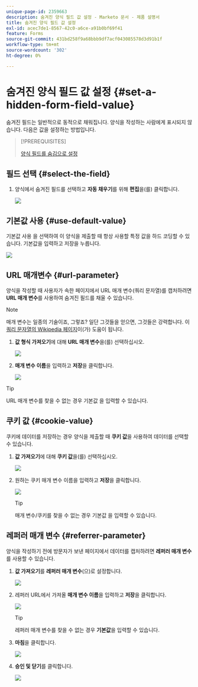 ```yaml
---
unique-page-id: 2359663
description: 숨겨진 양식 필드 값 설정 - Marketo 문서 - 제품 설명서
title: 숨겨진 양식 필드 값 설정
exl-id: acec7de1-8567-42c0-a6ce-a91b0bf69f41
feature: Forms
source-git-commit: 431bd258f9a68bbb9df7acf043085578d3d91b1f
workflow-type: tm+mt
source-wordcount: '302'
ht-degree: 0%

---
```


# 숨겨진 양식 필드 값 설정 {#set-a-hidden-form-field-value}

숨겨진 필드는 일반적으로 동적으로 채워집니다. 양식을 작성하는 사람에게 표시되지 않습니다. 다음은 값을 설정하는 방법입니다.

>[!PREREQUISITES]
>
>[양식 필드를 숨김으로 설정](/help/marketo/product-docs/demand-generation/forms/form-fields/set-a-form-field-as-hidden.md)

## 필드 선택 {#select-the-field}

1. 양식에서 숨겨진 필드를 선택하고 **자동 채우기**&#x200B;를 위해 **편집**&#x200B;을(를) 클릭합니다.

   ![](assets/autofill.png)

## 기본값 사용 {#use-default-value}

기본값 사용 을 선택하여 이 양식을 제출할 때 항상 사용할 특정 값을 하드 코딩할 수 있습니다. 기본값을 입력하고 저장을 누릅니다.

![](assets/image2014-9-15-13-3a5-3a27.png)

## URL 매개변수 {#url-parameter}

양식을 작성할 때 사용자가 속한 페이지에서 URL 매개 변수(쿼리 문자열)를 캡처하려면 **URL 매개 변수**&#x200B;를 사용하여 숨겨진 필드를 채울 수 있습니다.

>[!NOTE]
>
>매개 변수는 일종의 기술이죠, 그렇죠? 일단 그것들을 얻으면, 그것들은 강력합니다. 이 [쿼리 문자열의 Wikipedia 페이지](https://en.wikipedia.org/wiki/Query_string)이(가) 도움이 됩니다.

1. **값 형식 가져오기**&#x200B;에 대해 **URL 매개 변수**&#x200B;을(를) 선택하십시오.

   ![](assets/image2014-9-15-13-3a6-3a48.png)

1. **매개 변수 이름**&#x200B;을 입력하고 **저장**&#x200B;을 클릭합니다.

   ![](assets/image2014-9-15-13-3a7-3a35.png)

>[!TIP]
>
>URL 매개 변수를 찾을 수 없는 경우 기본값 을 입력할 수 있습니다.

## 쿠키 값 {#cookie-value}

쿠키에 데이터를 저장하는 경우 양식을 제출할 때 **쿠키 값**&#x200B;을 사용하여 데이터를 선택할 수 있습니다.

1. **값 가져오기**&#x200B;에 대해 **쿠키 값**&#x200B;을(를) 선택하십시오.

   ![](assets/image2014-9-15-13-3a8-3a21.png)

1. 원하는 쿠키 매개 변수 이름을 입력하고 **저장**&#x200B;을 클릭합니다.

   ![](assets/image2014-9-15-13-3a8-3a43.png)

   >[!TIP]
   >
   >매개 변수/쿠키를 찾을 수 없는 경우 기본값 을 입력할 수 있습니다.

## 레퍼러 매개 변수 {#referrer-parameter}

양식을 작성하기 전에 방문자가 보낸 페이지에서 데이터를 캡처하려면 **레퍼러 매개 변수**&#x200B;를 사용할 수 있습니다.

1. **값 가져오기**&#x200B;를 **레퍼러 매개 변수**(으)로 설정합니다.

   ![](assets/image2014-9-15-13-3a9-3a31.png)

1. 레퍼러 URL에서 가져올 **매개 변수 이름**&#x200B;을 입력하고 **저장**&#x200B;을 클릭합니다.

   ![](assets/image2014-9-15-13-3a9-3a56.png)

   >[!TIP]
   >
   >레퍼러 매개 변수를 찾을 수 없는 경우 **기본값**&#x200B;을 입력할 수 있습니다.

1. **마침**&#x200B;을 클릭합니다.

   ![](assets/image2014-9-15-13-3a10-3a26.png)

1. **승인 및 닫기**&#x200B;를 클릭합니다.

   ![](assets/image2014-9-15-13-3a10-3a43.png)
